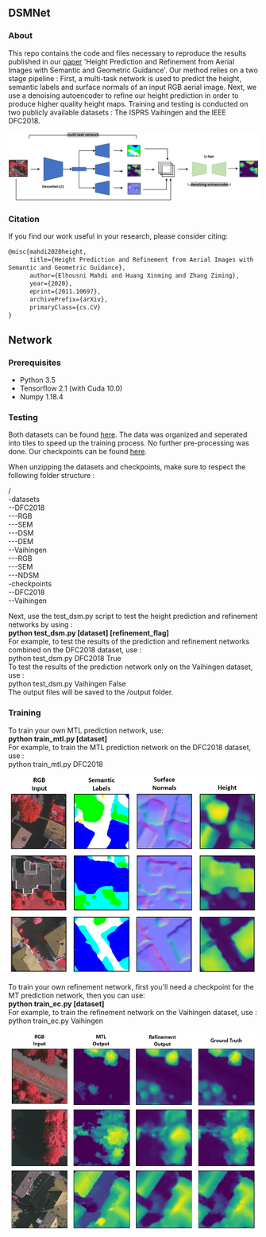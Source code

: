 ## DSMNet

### About
This repo contains the code and files necessary to reproduce the results published in our [paper](https://arxiv.org/pdf/2011.10697.pdf) 'Height Prediction and Refinement from Aerial Images with Semantic and Geometric Guidance'. Our method relies on a two stage pipeline : First, a multi-task network is used to predict the height, semantic labels and surface normals of an input RGB aerial image. Next, we use a denoising autoencoder to refine our height prediction in order to produce higher quality height maps. Training and testing is conducted on two publicly available datasets : The ISPRS Vaihingen and the IEEE DFC2018.

![](/images/fullnet.png)

### Citation
If you find our work useful in your research, please consider citing:

```
@misc{mahdi2020height,
      title={Height Prediction and Refinement from Aerial Images with Semantic and Geometric Guidance}, 
      author={Elhousni Mahdi and Huang Xinming and Zhang Ziming},
      year={2020},
      eprint={2011.10697},
      archivePrefix={arXiv},
      primaryClass={cs.CV}
}

```

## Network
### Prerequisites

* Python 3.5
* Tensorflow 2.1 (with Cuda 10.0)
* Numpy 1.18.4

### Testing
Both datasets can be found [here](https://drive.google.com/file/d/1llKA6z5L6CBQA5Fyr92d0Alj9TjhpYWb/view?usp=sharing). The data was organized and seperated into tiles to speed up the training process. No further pre-processing was done. Our checkpoints can be found [here](https://drive.google.com/file/d/1DkMmK1zvypZjqZ9GsIWqtdAO0ocEnTOQ/view?usp=sharing).  

When unzipping the datasets and checkpoints, make sure to respect the following folder structure :  
  
/   
-datasets  
--DFC2018  
---RGB  
---SEM  
---DSM  
---DEM  
--Vaihingen  
---RGB  
---SEM  
---NDSM  
-checkpoints  
--DFC2018  
--Vaihingen  

Next, use the test_dsm.py script to test the height prediction and refinement networks by using :  
**python test_dsm.py [dataset] [refinement_flag]**  
For example, to test the results of the prediction and refinement networks combined on the DFC2018 dataset, use :  
python test_dsm.py DFC2018 True  
To test the results of the prediction network only on the Vaihingen dataset, use :  
python test_dsm.py Vaihingen False  
The output files will be saved to the /output folder.  

### Training
To train your own MTL prediction network, use:  
**python train_mtl.py [dataset]**  
For example, to train the MTL prediction network on the DFC2018 dataset, use :    
python train_mtl.py DFC2018   
  
<p align="center">
<img src="/images/mtl_output.png" width="500" height="400"/>  
</p>

To train your own refinement network, first you'll need a checkpoint for the MT prediction network, then you can use:  
**python train_ec.py [dataset]**    
For example, to train the refinement network on the Vaihingen dataset, use :    
python train_ec.py Vaihingen   
  

<p align="center">
<img src="/images/refinement_output.png" width="500" height="400"/> 
</p>




